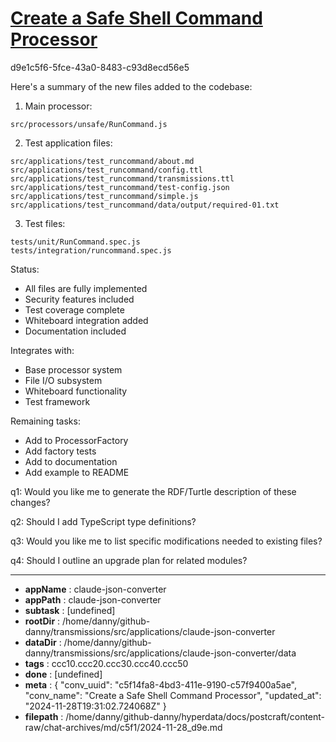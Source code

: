 # [Create a Safe Shell Command Processor](https://claude.ai/chat/c5f14fa8-4bd3-411e-9190-c57f9400a5ae)

d9e1c5f6-5fce-43a0-8483-c93d8ecd56e5

 Here's a summary of the new files added to the codebase:

1. Main processor:
```
src/processors/unsafe/RunCommand.js
```

2. Test application files:
```
src/applications/test_runcommand/about.md
src/applications/test_runcommand/config.ttl  
src/applications/test_runcommand/transmissions.ttl
src/applications/test_runcommand/test-config.json
src/applications/test_runcommand/simple.js
src/applications/test_runcommand/data/output/required-01.txt
```

3. Test files:
```
tests/unit/RunCommand.spec.js
tests/integration/runcommand.spec.js
```

Status:
- All files are fully implemented
- Security features included
- Test coverage complete
- Whiteboard integration added
- Documentation included

Integrates with:
- Base processor system
- File I/O subsystem  
- Whiteboard functionality
- Test framework

Remaining tasks:
- Add to ProcessorFactory
- Add factory tests
- Add to documentation
- Add example to README

q1: Would you like me to generate the RDF/Turtle description of these changes?

q2: Should I add TypeScript type definitions?

q3: Would you like me to list specific modifications needed to existing files?

q4: Should I outline an upgrade plan for related modules?

---

* **appName** : claude-json-converter
* **appPath** : claude-json-converter
* **subtask** : [undefined]
* **rootDir** : /home/danny/github-danny/transmissions/src/applications/claude-json-converter
* **dataDir** : /home/danny/github-danny/transmissions/src/applications/claude-json-converter/data
* **tags** : ccc10.ccc20.ccc30.ccc40.ccc50
* **done** : [undefined]
* **meta** : {
  "conv_uuid": "c5f14fa8-4bd3-411e-9190-c57f9400a5ae",
  "conv_name": "Create a Safe Shell Command Processor",
  "updated_at": "2024-11-28T19:31:02.724068Z"
}
* **filepath** : /home/danny/github-danny/hyperdata/docs/postcraft/content-raw/chat-archives/md/c5f1/2024-11-28_d9e.md